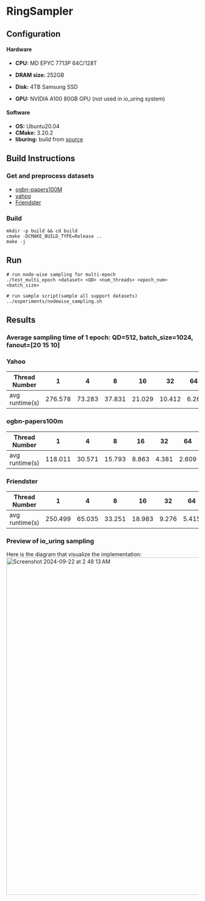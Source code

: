 # RingSampler

## Configuration

#### Hardware
- **CPU:** MD EPYC 7713P 64C/128T

- **DRAM size:** 252GB

- **Disk:** 4TB Samsung SSD

- **GPU:**  NVIDIA A100 80GB GPU (not used in io_uring system)


#### Software
- **OS:** Ubuntu20.04
- **CMake:** 3.20.2
- **liburing:** build from [source](https://github.com/axboe/liburing)

## Build Instructions

### Get and preprocess datasets
- [ogbn-papers100M](https://ogb.stanford.edu/docs/nodeprop/#ogbn-papers100M)
- [yahoo](https://webscope.sandbox.yahoo.com/catalog.php?datatype=&guccounter=1)
- [Friendster](https://snap.stanford.edu/data/com-Friendster.html)

### Build

```
mkdir -p build && cd build
cmake -DCMAKE_BUILD_TYPE=Release ..
make -j
```

## Run

```
# run node-wise sampling for multi-epoch
./test_multi_epoch <dataset> <QD> <num_threads> <epoch_num> <batch_size>

# run sample script(sample all support datasets)
../experiments/nodewise_sampling.sh
```

## Results

### Average sampling time of 1 epoch: QD=512, batch_size=1024, fanout=[20 15 10]

### Yahoo

| Thread Number    | 1        | 4  | 8 | 16 | 32 | 64 |
| ------------- |:-------------:| :-----:| :-----:| :-----:| :-----:| :-----:| 
| avg runtime(s)| 276.578	| 73.283	| 37.831	| 21.029	| 10.412	| 6.26|

### ogbn-papers100m

| Thread Number    | 1        | 4  | 8 | 16 | 32 | 64 |
| ------------- |:-------------:| :-----:| :-----:| :-----:| :-----:| :-----:| 
| avg runtime(s)| 118.011	| 30.571	| 15.793	| 8.863	| 4.381	| 2.609|

### Friendster

| Thread Number    | 1        | 4  | 8 | 16 | 32 | 64 |
| ------------- |:-------------:| :-----:| :-----:| :-----:| :-----:| :-----:| 
| avg runtime(s)| 250.499	| 65.035	|33.251	| 18.983	|9.276	|5.415 |

### Preview of io_uring sampling 

Here is the diagram that visualize the implementation:
<img width="881" alt="Screenshot 2024-09-22 at 2 48 13 AM" src="https://github.com/user-attachments/assets/aed8117e-ce0e-4c8f-b686-c31700a1e024">

